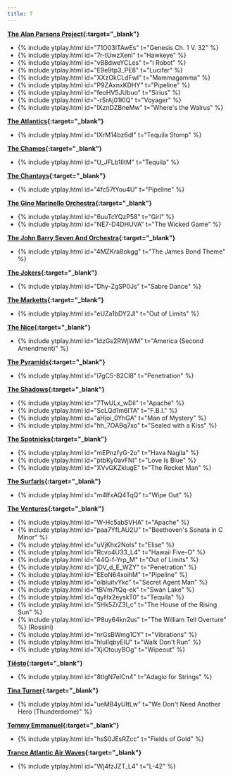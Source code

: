 ```yaml
---
title: T
---
```

**[The Alan Parsons Project](https://en.wikipedia.org/wiki/The_Alan_Parsons_Project){:target="_blank"}**
- {% include ytplay.html id="71O03ITAwEs" t="Genesis Ch. 1 V. 32" %}
- {% include ytplay.html id="7r-tUwzXenI" t="Hawkeye" %}
- {% include ytplay.html id="vB8dweYCLes" t="I Robot" %}
- {% include ytplay.html id="E9e9tp3_PE8" t="Lucifer" %}
- {% include ytplay.html id="XXzOkCLdFwI" t="Mammagamma" %}
- {% include ytplay.html id="P9ZAxnxKDHY" t="Pipeline" %}
- {% include ytplay.html id="feoHV5JUbuo" t="Sirius" %}
- {% include ytplay.html id="-rSrAj01KlQ" t="Voyager" %}
- {% include ytplay.html id="lXznDZBneMw" t="Where's the Walrus" %}

**[The Atlantics](https://en.wikipedia.org/wiki/The_Atlantics){:target="_blank"}**
- {% include ytplay.html id="IXrM14bz6dI" t="Tequila Stomp" %}

**[The Champs](https://en.wikipedia.org/wiki/The_Champs){:target="_blank"}**
- {% include ytplay.html id="U_JFLb1IItM" t="Tequila" %}

**[The Chantays](https://en.wikipedia.org/wiki/The_Chantays){:target="_blank"}**
- {% include ytplay.html id="4fc57tYou4U" t="Pipeline" %}

**[The Gino Marinello Orchestra](https://www.discogs.com/artist/318036-The-Gino-Marinello-Orchestra){:target="_blank"}**
- {% include ytplay.html id="6uuTcYQzP58" t="Girl" %}
- {% include ytplay.html id="NE7-D4DHUVA" t="The Wicked Game" %}

**[The John Barry Seven And Orchestra](https://en.wikipedia.org/wiki/The_John_Barry_Seven){:target="_blank"}**
- {% include ytplay.html id="4MZKra8okgg" t="The James Bond Theme" %}

**[The Jokers](https://nl.wikipedia.org/wiki/The_Jokers){:target="_blank"}**
- {% include ytplay.html id="Dhy-ZgSP0Js" t="Sabre Dance" %}

**[The Marketts](https://en.wikipedia.org/wiki/The_Marketts){:target="_blank"}**
- {% include ytplay.html id="eUZa1bDY2JI" t="Out of Limits" %}

**[The Nice](https://en.wikipedia.org/wiki/The_Nice){:target="_blank"}**
- {% include ytplay.html id="ldzGs2RWjWM" t="America (Second Amendment)" %}

**[The Pyramids](https://en.wikipedia.org/wiki/The_Pyramids_(band)){:target="_blank"}**
- {% include ytplay.html id="i7gC5-82Cl8" t="Penetration" %}

**[The Shadows](https://en.wikipedia.org/wiki/The_Shadows){:target="_blank"}**
- {% include ytplay.html id="7TwULx_wDiI" t="Apache" %}
- {% include ytplay.html id="ScLQd1m6ITA" t="F.B.I." %}
- {% include ytplay.html id="aHjoi_0YhGA" t="Man of Mystery" %}
- {% include ytplay.html id="hh_7OABq7xo" t="Sealed with a Kiss" %}

**[The Spotnicks](https://en.wikipedia.org/wiki/The_Spotnicks){:target="_blank"}**
- {% include ytplay.html id="mEPnzfyG-2o" t="Hava Nagila" %}
- {% include ytplay.html id="ptbKy0avFNI" t="Love Is Blue" %}
- {% include ytplay.html id="XVvGKZklugE" t="The Rocket Man" %}

**[The Surfaris](https://en.wikipedia.org/wiki/The_Surfaris){:target="_blank"}**
- {% include ytplay.html id="m4IfxAQ4TqQ" t="Wipe Out" %}

**[The Ventures](https://en.wikipedia.org/wiki/The_Ventures){:target="_blank"}**
- {% include ytplay.html id="W-Hc5abSVHA" t="Apache" %}
- {% include ytplay.html id="paa7YfLAU2U" t="Beethoven's Sonata in C Minor" %}
- {% include ytplay.html id="uVjKhx2NoIs" t="Elise" %}
- {% include ytplay.html id="Rcvo4U33_L4" t="Hawaii Five-O" %}
- {% include ytplay.html id="44Q-f-Yrp_M" t="Out of Limits" %}
- {% include ytplay.html id="jDV_d_E_WZY" t="Penetration" %}
- {% include ytplay.html id="EEoN64xoihM" t="Pipeline" %}
- {% include ytplay.html id="oibluitvYkc" t="Secret Agent Man" %}
- {% include ytplay.html id="tBVm7tQq-ek" t="Swan Lake" %}
- {% include ytplay.html id="qyHx2eyskT0" t="Tequila" %}
- {% include ytplay.html id="5Hk5ZrZ3I_c" t="The House of the Rising Sun" %}
- {% include ytplay.html id="P8uy64kn2us" t="The William Tell Overture" %} (Rossini)
- {% include ytplay.html id="nrGsBWmg1CY" t="Vibrations" %}
- {% include ytplay.html id="hIuIIqbyEIU" t="Walk Don't Run" %}
- {% include ytplay.html id="XjiOtouyBOg" t="Wipeout" %}

**[Tiësto](https://en.wikipedia.org/wiki/Tiësto){:target="_blank"}**
- {% include ytplay.html id="8tIgN7eICn4" t="Adagio for Strings" %}

**[Tina Turner](https://en.wikipedia.org/wiki/Tina_Turner){:target="_blank"}**
- {% include ytplay.html id="ueMB4yUItLw" t="We Don't Need Another Hero (Thunderdome)" %}

**[Tommy Emmanuel](https://en.wikipedia.org/wiki/Tommy_Emmanuel){:target="_blank"}**
- {% include ytplay.html id="hsS0JEsRZcc" t="Fields of Gold" %}

**[Trance Atlantic Air Waves](https://en.wikipedia.org/wiki/Trance_Atlantic_Air_Waves){:target="_blank"}**
- {% include ytplay.html id="Wj4fzJZT_L4" t="L-42" %}
